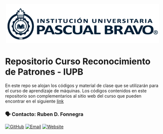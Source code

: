 
<center> <img src="Images/iupb_logo.png" width="500px"/> </center>


# Repositorio Curso Reconocimiento de Patrones - IUPB

En este repo se alojan los códigos y material de clase que se utilizarán para el curso de aprendizaje de máquinas. Los códigos contenidos en este repositorio son complementarios al sitio web del curso que pueden encontrar en el siguiente [link](https://sites.google.com/pascualbravo.edu.co/aprendizaje-de-mquinas-presenc/presentaci%C3%B3n?authuser=0)


### 🗣️ Contacto: Ruben D. Fonnegra

  [![GitHub](https://img.shields.io/badge/github-%23121011.svg?style=for-the-badge&logo=github&logoColor=white)](https://github.com/rubenfonnegra "Github Profile") 
  [![Email](https://img.shields.io/badge/Email-c14438?style=for-the-badge&logo=gmail&logoColor=white)](mailto:ruben.fonnegra@pascuabravo.edu.co "Connect via Email")
  [![Website](https://img.shields.io/badge/website-%230070D1.svg?style=for-the-badge&logo=About.me&logoColor=white)](https://rubenfonnegra.github.io/ "Personal Website")
